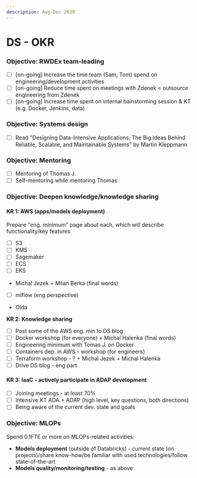 ```yaml
---
description: Aug-Dec 2020
---
```


# DS - OKR

### Objective: RWDEx team-leading 

* [ ] \[on-going\] Increase the time team \(Sam, Tom\) spend on engineering/development activities 
* [ ] \[on-going\] Reduce time spent on meetings with Zdenek = outsource engineering from Zdenek
* [ ] \[on-going\] Increase time spent on internal bainstorming session & KT \(e.g. Docker, Jenkins, data\) 

### **Objective: Systems design**

* [ ] Read "Designing Data-Intensive Applications: The Big Ideas Behind Reliable, Scalable, and Maintainable Systems" by Martin Kleppmann

### Objective: Mentoring 

* [ ] Mentoring of Thomas J.
* [ ] Self-mentoring while mentoring Thomas  

### Objective: Deepen knowledge/knowledge sharing 

#### KR 1: AWS \(apps/models deployment\)

Prepare "eng. minimum" page about each, which will describe functionality/key features  

* [ ] S3
* [ ] KMS
* [ ] Sagemaker
* [ ] ECS
* [ ] EKS

+ Michal Jezek + Milan Berka \(final words\)

* [ ] mlflow \(eng perspective\)  

+ Olda 

**KR 2: Knowledge sharing** 

* [ ] Post some of the AWS eng. min to DS blog 
* [ ] Docker workshop \(for everyone\) + Michal Halenka \(final words\)
* [ ] Engineering minimum with Tomas J. on Docker
* [ ] Containers dep. in AWS - workshop \(for engineers\) 
* [ ] Terraform workshop - ? + Michal Jezek + Michal Halenka
* [ ] Drive DS blog - eng part 

#### KR 3: IaaC - actively participate in ADAP development  

* [ ] Joining meetings - at least 70%
* [ ] Intensive KT ADA + ADAP \(high level, key questions, both directions\) 
* [ ] Being aware of the current dev. state and goals 

### Objective: MLOPs

Spend 0.1FTE or more on MLOPs-related activities:

* **Models deployment** \(outside of Databricks\) - current state \(on projects\)/share know-how/be familiar with used technologies/follow state-of-the-art
* **Models quality/monitoring/testing** - as above



